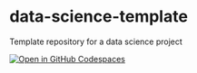 # data-science-template
Template repository for a data science project

[![Open in GitHub Codespaces](https://github.com/codespaces/badge.svg)](https://codespaces.new/nathancarter/data-science-template?quickstart=1)
